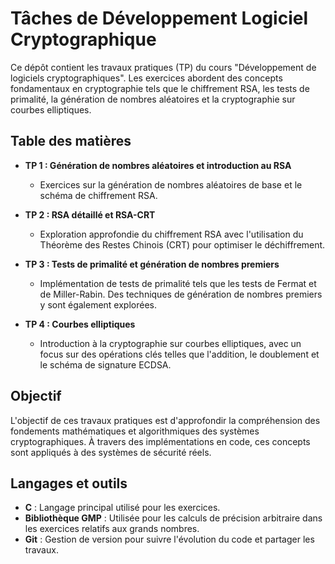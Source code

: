 # Tâches de Développement Logiciel Cryptographique

Ce dépôt contient les travaux pratiques (TP) du cours "Développement de logiciels cryptographiques". Les exercices abordent des concepts fondamentaux en cryptographie tels que le chiffrement RSA, les tests de primalité, la génération de nombres aléatoires et la cryptographie sur courbes elliptiques.

## Table des matières
- **TP 1 : Génération de nombres aléatoires et introduction au RSA**
    - Exercices sur la génération de nombres aléatoires de base et le schéma de chiffrement RSA.
    
- **TP 2 : RSA détaillé et RSA-CRT**
    - Exploration approfondie du chiffrement RSA avec l'utilisation du Théorème des Restes Chinois (CRT) pour optimiser le déchiffrement.

- **TP 3 : Tests de primalité et génération de nombres premiers**
    - Implémentation de tests de primalité tels que les tests de Fermat et de Miller-Rabin. Des techniques de génération de nombres premiers y sont également explorées.
    
- **TP 4 : Courbes elliptiques**
    - Introduction à la cryptographie sur courbes elliptiques, avec un focus sur des opérations clés telles que l'addition, le doublement et le schéma de signature ECDSA.

## Objectif
L'objectif de ces travaux pratiques est d'approfondir la compréhension des fondements mathématiques et algorithmiques des systèmes cryptographiques. À travers des implémentations en code, ces concepts sont appliqués à des systèmes de sécurité réels.

## Langages et outils
- **C** : Langage principal utilisé pour les exercices.
- **Bibliothèque GMP** : Utilisée pour les calculs de précision arbitraire dans les exercices relatifs aux grands nombres.
- **Git** : Gestion de version pour suivre l'évolution du code et partager les travaux.

